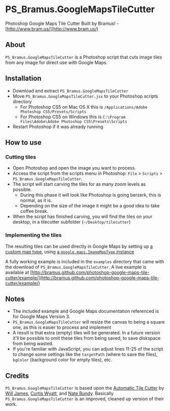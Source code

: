 # PS_Bramus.GoogleMapsTileCutter

Photoshop Google Maps Tile Cutter
Built by Bramus! - [http://www.bram.us/](http://www.bram.us/)


## About

`PS_Bramus.GoogleMapsTileCutter` is a Photoshop script that cuts image tiles from any image for direct use with Google Maps.


## Installation

* Download and extract `PS_Bramus.GoogleMapsTileCutter`
* Move `PS_Bramus.GoogleMapsTileCutter.jsx` to your Photoshop scripts directory
	* For Photoshop CS5 on Mac OS X this is `/Applications/Adobe Photoshop CS5/Presets/Scripts`
	* For Photoshop CS5 on Windows this is `C:\Program Files\Adobe\Adobe Photoshop CS5\Presets\Scripts`
* Restart Photoshop if it was already running


## How to use

### Cutting tiles

* Open Photoshop and open the image you want to process.
* Access the script from the scripts menu in Photoshop: `File` > `Scripts` > `PS_Bramus.GoogleMapsTileCutter`.
* The script will start carving the tiles for as many zoom levels as possible.
	* During this phase it will look like Photoshop is going berzerk, this is normal, as it is.
	* Depending on the size of the image it might be a good idea to take coffee break.
* When the script has finished carving, you will find the tiles on your desktop, in a tilecutter subfolder (`~/Desktop/tilecutter`)

### Implementing the tiles

The resulting tiles can be used directly in Google Maps by setting up [a custom map type](https://developers.google.com/maps/documentation/javascript/maptypes#CustomMapTypes), using [a `google.maps.ImageMapType` instance](https://developers.google.com/maps/documentation/javascript/maptypes#ImageMapTypes)

A fully working example is included in the `examples` directory that came with the download of `PS_Bramus.GoogleMapsTileCutter`.
A live example is available at [http://bramus.github.com/photoshop-google-maps-tile-cutter/example/](http://bramus.github.com/photoshop-google-maps-tile-cutter/example/)


## Notes

* The included example and Google Maps documentation referenced is for Google Maps Version 3.
* `PS_Bramus.GoogleMapsTileCutter` will resize the canvas to being a square one, as this is easier to process and implement
 * A result is that extra (empty) tiles will be generated. In a future version it'll be possible to omit these tiles from being saved, to save diskspace from being wasted.
* If you're familiar with JavaScript, you can adjust lines 11-25 of the script to change some settings like the `targetPath` (where to save the files), `bgColor` (background color for empty tiles), etc.


## Credits

`PS_Bramus.GoogleMapsTileCutter` is based upon the [Automatic Tile Cutter](http://mapki.com/mediawiki/index.php?title=Automatic_Tile_Cutter#Updated_Script) by [Will James](http://onNYTurf.com), [Curtis Wyatt](http://gocalipso.com/), and [Nate Bundy](http://www.lemonrage.com/).
Basically `PS_Bramus.GoogleMapsTileCutter` is an improved, cleaned up version of their work.